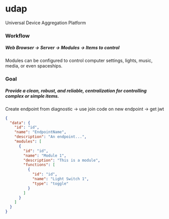 # udap

Universal Device Aggregation Platform

### Workflow

##### Web Browser -> Server -> Modules -> Items to control

Modules can be configured to control computer settings, lights, music, media, or even spaceships.

### Goal

##### Provide a clean, robust, and reliable, centralization for controlling complex or simple items.

Create endpoint from diagnostic -> use join code on new endpoint -> get jwt

```json
{
  "data": {
    "id": "id",
    "name": "EndpointName",
    "description": "An endpoint...",
    "modules": [
      {
        "id": "id",
        "name": "Module 1",
        "description": "This is a module",
        "functions": [
          {
            "id": "id",
            "name": "Light Switch 1",
            "type": "toggle"
          }
        ]
      }
    ]
  }
}
```
